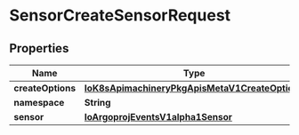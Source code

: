 
# SensorCreateSensorRequest

## Properties
Name | Type | Description | Notes
------------ | ------------- | ------------- | -------------
**createOptions** | [**IoK8sApimachineryPkgApisMetaV1CreateOptions**](IoK8sApimachineryPkgApisMetaV1CreateOptions.md) |  |  [optional]
**namespace** | **String** |  |  [optional]
**sensor** | [**IoArgoprojEventsV1alpha1Sensor**](IoArgoprojEventsV1alpha1Sensor.md) |  |  [optional]



